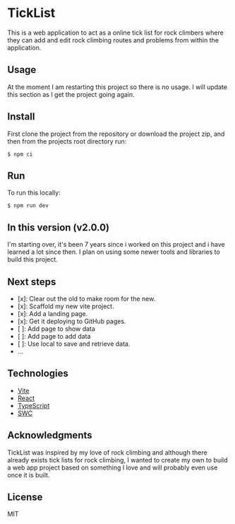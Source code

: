 # TickList

This is a web application to act as a online tick list for rock climbers where they can add and edit rock climbing routes and problems from within the application.

## Usage

At the moment I am restarting this project so there is no usage. I will update this section as I get the project going again.

## Install

First clone the project from the repository or download the project zip, and then from the projects root directory run:

```
$ npm ci
```

## Run

To run this locally:
```
$ npm run dev
```

## In this version (v2.0.0)

I'm starting over, it's been 7 years since i worked on this project and i have learned a lot since then. I plan on using some newer tools and libraries to build this project.

## Next steps

- [x]: Clear out the old to make room for the new.
- [x]: Scaffold my new vite project.
- [x]: Add a landing page.
- [x]: Get it deploying to GitHub pages.
- [ ]: Add page to show data
- [ ]: Add page to add data
- [ ]: Use local to save and retrieve data.
- ...

## Technologies

- [Vite](https://vitejs.dev/)
- [React](https://reactjs.org/)
- [TypeScript](https://www.typescriptlang.org/)
- [SWC](https://swc.rs/)

## Acknowledgments

TickList was inspired by my love of rock climbing and although there already exists tick lists for rock climbing, I wanted to create my own to build a web app project based on something I love and will probably even use once it is built.

## License

MIT
